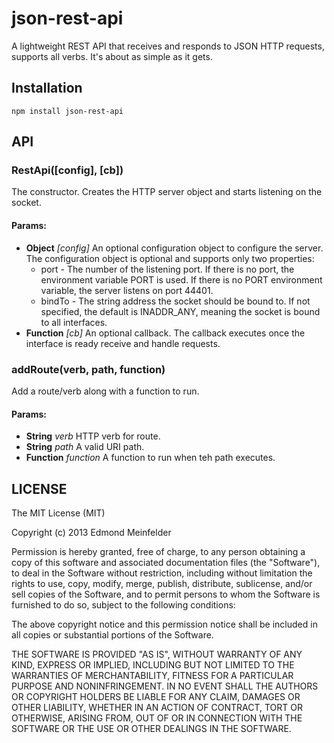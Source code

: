 json-rest-api
=============

A lightweight REST API that receives and responds to JSON HTTP requests,
supports all verbs. It's about as simple as it gets.

## Installation

    npm install json-rest-api


## API
### RestApi([config], [cb])
The constructor. Creates the HTTP server object and starts listening on
the socket.

#### Params: 

* **Object** *[config]* An optional configuration object to configure the
  server.  The configuration object is optional and supports only two properties:
  * port - The number of the listening port. If there is no port, the environment
    variable PORT is used. If there is no PORT environment variable, the server
    listens on port 44401.
  * bindTo - The string address the socket should be bound to. If not specified,
    the default is INADDR_ANY, meaning the socket is bound to all interfaces.
* **Function** *[cb]* An optional callback. The callback executes once the
  interface is ready receive and handle requests.

### addRoute(verb, path, function)
Add a route/verb along with a function to run.

#### Params: 

* **String** *verb* HTTP verb for route.
* **String** *path* A valid URI path.
* **Function** *function* A function to run when teh path executes.

## LICENSE

The MIT License (MIT)

Copyright (c) 2013 Edmond Meinfelder

Permission is hereby granted, free of charge, to any person obtaining a copy of
this software and associated documentation files (the "Software"), to deal in
the Software without restriction, including without limitation the rights to
use, copy, modify, merge, publish, distribute, sublicense, and/or sell copies of
the Software, and to permit persons to whom the Software is furnished to do so,
subject to the following conditions:

The above copyright notice and this permission notice shall be included in all
copies or substantial portions of the Software.

THE SOFTWARE IS PROVIDED "AS IS", WITHOUT WARRANTY OF ANY KIND, EXPRESS OR
IMPLIED, INCLUDING BUT NOT LIMITED TO THE WARRANTIES OF MERCHANTABILITY, FITNESS
FOR A PARTICULAR PURPOSE AND NONINFRINGEMENT. IN NO EVENT SHALL THE AUTHORS OR
COPYRIGHT HOLDERS BE LIABLE FOR ANY CLAIM, DAMAGES OR OTHER LIABILITY, WHETHER
IN AN ACTION OF CONTRACT, TORT OR OTHERWISE, ARISING FROM, OUT OF OR IN
CONNECTION WITH THE SOFTWARE OR THE USE OR OTHER DEALINGS IN THE SOFTWARE.


